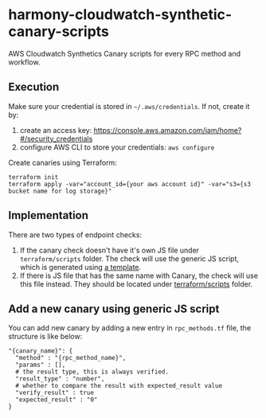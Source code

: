 # harmony-cloudwatch-synthetic-canary-scripts
AWS Cloudwatch Synthetics Canary scripts for every RPC method and workflow.

## Execution
Make sure your credential is stored in `~/.aws/credentials`. If not, create it by:
1. create an access key: https://console.aws.amazon.com/iam/home?#/security_credentials
2. configure AWS CLI to store your credentials: `aws configure`

Create canaries using Terraform:
```
terraform init
terraform apply -var="account_id={your aws account id}" -var="s3={s3 bucket name for log storage}"
```

## Implementation
There are two types of endpoint checks:
1. If the canary check doesn't have it's own JS file under `terraform/scripts`
   folder. The check will use the generic JS script, which is generated using [a
   template](terraform/templates/generic_test.tmpl.js).
1. If there is JS file that has the same name with Canary, the check will use
   this file instead. They should be located under
   [terraform/scripts](terraform/scripts) folder.

## Add a new canary using generic JS script
You can add new canary by adding a new entry in `rpc_methods.tf` file, the
structure is like below:
```
"{canary_name}": {
  "method" : "{rpc_method_name}",
  "params" : [],
  # the result type, this is always verified.
  "result_type" : "number",
  # whether to compare the result with expected_result value
  "verify_result" : true
  "expected_result" : "0"
}
```
